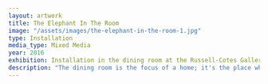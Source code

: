 ```yaml
---
layout: artwork
title: The Elephant In The Room
image: "/assets/images/the-elephant-in-the-room-1.jpg"
type: Installation
media_type: Mixed Media
year: 2016
exhibition: Installation in the dining room at the Russell-Cotes Gallery and Museum, Bournemouth.  
description: "The dining room is the focus of a home; it's the place where conversations are made, where controversy can ensue and where secrets lie. Families often have secrets some larger than others: the sensitive subjects or people that we collectively agree not to discuss. This is the reality of family life."
---
```

